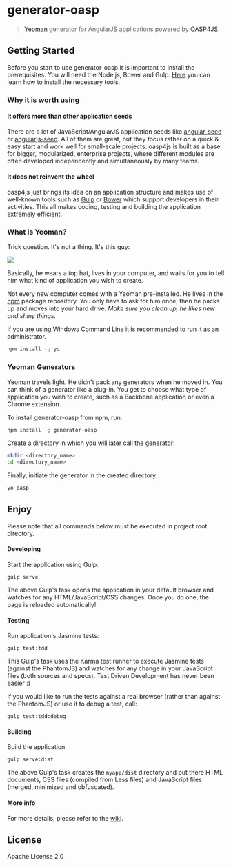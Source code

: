 # generator-oasp

> [Yeoman](http://yeoman.io) generator for AngularJS applications powered by [OASP4JS](https://github.com/oasp/oasp4js).


## Getting Started

Before you start to use generator-oasp it is important to install the prerequisites. You will need the Node.js, Bower and Gulp. [Here](https://github.com/oasp/oasp4js/wiki/Prerequisites) you can learn how to install the necessary tools.  

### Why it is worth using


#### It offers more than other application seeds

There are a lot of JavaScript/AngularJS application seeds like [angular-seed](https://github.com/angular/angular-seed) or [angularjs-seed](https://www.npmjs.org/package/angularjs-seed). All of them are great, but they focus rather on a quick & easy start and work well for small-scale projects. oasp4js is built as a base for bigger, modularized, enterprise projects, where different modules are often developed independently and simultaneously by many teams.

#### It does not reinvent the wheel

oasp4js just brings its idea on an application structure and makes use of well-known tools such as [Gulp](http://gulpjs.com/) or [Bower](http://bower.io/) which support developers in their activities. This all makes coding, testing and building the application extremely efficient.

### What is Yeoman?

Trick question. It's not a thing. It's this guy:

![](http://i.imgur.com/JHaAlBJ.png)

Basically, he wears a top hat, lives in your computer, and waits for you to tell him what kind of application you wish to create.

Not every new computer comes with a Yeoman pre-installed. He lives in the [npm](https://npmjs.org) package repository. You only have to ask for him once, then he packs up and moves into your hard drive. *Make sure you clean up, he likes new and shiny things.*

If you are using Windows Command Line it is recommended to run it as an administrator.

```bash
npm install -g yo
```

### Yeoman Generators

Yeoman travels light. He didn't pack any generators when he moved in. You can think of a generator like a plug-in. You get to choose what type of application you wish to create, such as a Backbone application or even a Chrome extension.

To install generator-oasp from npm, run:

```bash
npm install -g generator-oasp
```

Create a directory in which you will later call the generator:

```bash
mkdir <directory_name>
cd <directory_name>
```

Finally, initiate the generator in the created directory:

```bash
yo oasp
```

## Enjoy

Please note that all commands below must be executed in project root directory.

#### Developing

Start the application using Gulp:

```
gulp serve
```

The above Gulp's task opens the application in your default browser and watches for any HTML/JavaScript/CSS changes. Once you do one, the page is reloaded automatically! 

#### Testing

Run application's Jasmine tests:

```
gulp test:tdd
```

This Gulp's task uses the Karma test runner to execute Jasmine tests (against the PhantomJS) and watches for any change in your JavaScript files (both sources and specs).  Test Driven Development has never been easier :)

If you would like to run the tests against a real browser (rather than against the PhantomJS) or use it to debug a test, call: 

```
gulp test:tdd:debug
```

#### Building

Build the application: 

```
gulp serve:dist
```

The above Gulp's task creates the `myapp/dist` directory and put there HTML documents, CSS files (compiled from Less files) and JavaScript files (merged, minimized and obfuscated).
 
#### More info

For more details, please refer to the [wiki](https://github.com/oasp/oasp4js/wiki).

## License

Apache License 2.0
